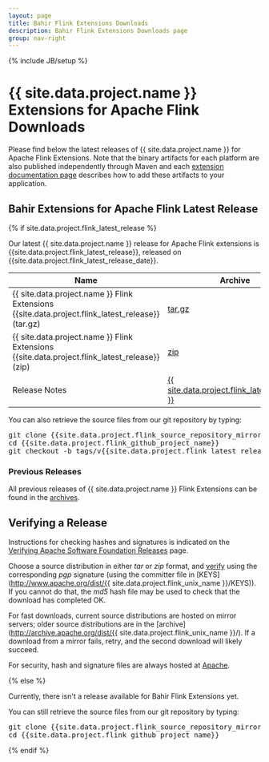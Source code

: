 ```yaml
---
layout: page
title: Bahir Flink Extensions Downloads
description: Bahir Flink Extensions Downloads page
group: nav-right
---
```

<!--
{% comment %}
Licensed to the Apache Software Foundation (ASF) under one or more
contributor license agreements.  See the NOTICE file distributed with
this work for additional information regarding copyright ownership.
The ASF licenses this file to you under the Apache License, Version 2.0
(the "License"); you may not use this file except in compliance with
the License.  You may obtain a copy of the License at

http://www.apache.org/licenses/LICENSE-2.0

Unless required by applicable law or agreed to in writing, software
distributed under the License is distributed on an "AS IS" BASIS,
WITHOUT WARRANTIES OR CONDITIONS OF ANY KIND, either express or implied.
See the License for the specific language governing permissions and
limitations under the License.
{% endcomment %}
-->

{% include JB/setup %}

# {{ site.data.project.name }} Extensions for Apache Flink Downloads

Please find below the latest releases of {{ site.data.project.name }} for Apache Flink Extensions. Note that the binary artifacts for each platform are also published independently through Maven and each [extension documentation page](/docs/flink/overview) describes how to add these artifacts to your application.

## Bahir Extensions for Apache Flink Latest Release

{% if site.data.project.flink_latest_release %}

Our latest {{ site.data.project.name }} release for Apache Flink extensions is {{site.data.project.flink_latest_release}}, released on {{site.data.project.flink_latest_release_date}}.

<table class="table table-hover sortable">
    <thead>
        <tr>
            <th><b>Name</b></th>
            <th><b>Archive</b></th>
            <th><b>MD5</b></th>
            <!--th><b>SHA-1</b></th-->
            <th><b>signature</b></th>
        </tr>
    </thead>
    <tbody>
        <tr>
            <td>{{ site.data.project.name }} Flink Extensions {{site.data.project.flink_latest_release}} (tar.gz)</td>
            <td><a href="http://www.apache.org/dyn/closer.lua/{{site.data.project.flink_unix_name}}/{{site.data.project.flink_latest_release}}/apache-bahir-{{site.data.project.flink_latest_release}}-src.tar.gz">tar.gz</a></td>
            <td><a href="http://www.apache.org/dist/{{site.data.project.flink_unix_name}}/{{site.data.project.flink_latest_release}}/apache-bahir-{{site.data.project.flink_latest_release}}-src.tar.gz.md5">MD5</a></td>
            <!--td><a href="http://www.apache.org/dist/{{site.data.project.flink_unix_name}}/{{site.data.project.flink_latest_release}}/apache-bahir-{{site.data.project.flink_latest_release}}-src.tar.gz.sha1">SHA-1</a></td-->
            <td><a href="http://www.apache.org/dist/{{site.data.project.flink_unix_name}}/{{site.data.project.flink_latest_release}}/apache-bahir-{{site.data.project.flink_latest_release}}-src.tar.gz.asc">ASC</a></td>
        </tr>
        <tr>
            <td>{{ site.data.project.name }} Flink Extensions {{site.data.project.flink_latest_release}} (zip)</td>
            <td><a href="http://www.apache.org/dyn/closer.lua/{{site.data.project.flink_unix_name}}/{{site.data.project.flink_latest_release}}/apache-bahir-{{site.data.project.flink_latest_release}}-src.zip">zip</a></td>
            <td><a href="http://www.apache.org/dist/{{site.data.project.flink_unix_name}}/{{site.data.project.flink_latest_release}}/apache-bahir-{{site.data.project.flink_latest_release}}-src.zip.md5">MD5</a></td>
            <!--td><a href="http://www.apache.org/dist/{{site.data.project.flink_unix_name}}/{{site.data.project.flink_latest_release}}/apache-bahir-{{site.data.project.flink_latest_release}}-src.zip.sha1">SHA-1</a></td-->
            <td><a href="http://www.apache.org/dist/{{site.data.project.flink_unix_name}}/{{site.data.project.flink_latest_release}}/apache-bahir-{{site.data.project.flink_latest_release}}-src.zip.asc">ASC</a></td>
        </tr>
        <tr>
            <td>Release Notes</td>
            <td><a href="/releases/flink/{{ site.data.project.flink_latest_release }}/release-notes">{{ site.data.project.flink_latest_release }}</a></td>
            <td></td>
            <!--td></td-->
            <td></td>
        </tr>
    </tbody>
</table>

You can also retrieve the source files from our git repository by typing:

<pre>
git clone {{site.data.project.flink_source_repository_mirror}}
cd {{site.data.project.flink_github_project_name}}
git checkout -b tags/v{{site.data.project.flink_latest_release}} v{{site.data.project.flink_latest_release}}
</pre>

### Previous Releases

All previous releases of {{ site.data.project.name }} Flink Extensions can be found in the [archives](http://archive.apache.org/dist/{{site.data.project.flink_unix_name}}/).

## Verifying a Release

Instructions for checking hashes and signatures is indicated on the [Verifying Apache Software Foundation Releases](http://www.apache.org/info/verification.html) page.

Choose a source distribution in either *tar* or *zip* format,
and [verify](http://www.apache.org/dyn/closer.cgi#verify)
using the corresponding *pgp* signature (using the committer file in
[KEYS](http://www.apache.org/dist/{{ site.data.project.flink_unix_name }}/KEYS)).
If you cannot do that, the *md5* hash file may be used to check that the
download has completed OK.

For fast downloads, current source distributions are hosted on mirror servers;
older source distributions are in the
[archive](http://archive.apache.org/dist/{{ site.data.project.flink_unix_name }}/).
If a download from a mirror fails, retry, and the second download will likely
succeed.

For security, hash and signature files are always hosted at
[Apache](https://www.apache.org/dist).

{% else %}

Currently, there isn't a release available for Bahir Flink Extensions yet.

You can still retrieve the source files from our git repository by typing:

<pre>
git clone {{site.data.project.flink_source_repository_mirror}}
cd {{site.data.project.flink_github_project_name}}
</pre>

{% endif %}
